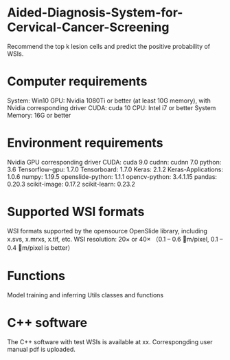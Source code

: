 # Aided-Diagnosis-System-for-Cervical-Cancer-Screening
Recommend the top k lesion cells and predict the positive probability of WSIs.

# Computer requirements
System: Win10
GPU: Nvidia 1080Ti or better (at least 10G memory), with Nvidia corresponding driver
CUDA: cuda 10
CPU: Intel i7 or better
System Memory: 16G or better

# Environment requirements
Nvidia GPU corresponding driver
CUDA: cuda 9.0
cudnn: cudnn 7.0
python: 3.6
Tensorflow-gpu: 1.7.0
Tensorboard: 1.7.0
Keras: 2.1.2
Keras-Applications: 1.0.6
numpy: 1.19.5
openslide-python: 1.1.1
opencv-python: 3.4.1.15
pandas: 0.20.3
scikit-image: 0.17.2
scikit-learn: 0.23.2

# Supported WSI formats
WSI formats supported by the opensource OpenSlide library, including x.svs, x.mrxs, x.tif, etc.
WSI resolution: 20× or 40× （0.1 – 0.6 m/pixel, 0.1 – 0.4 m/pixel is better）

# Functions
Model training and inferring
Utils classes and functions 

# C++ software 
The C++ software with test WSIs is available at xx.
Correspongding  user manual pdf is uploaded.

